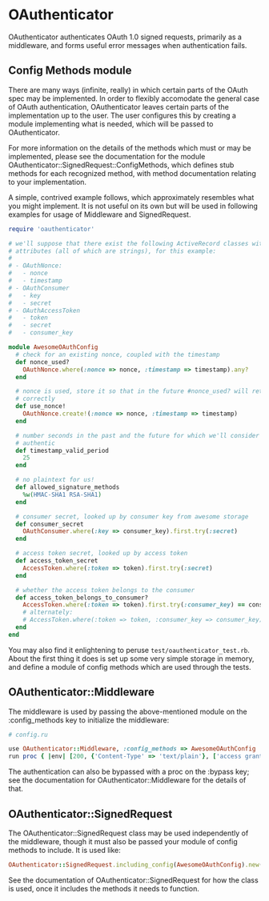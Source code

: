 # OAuthenticator

OAuthenticator authenticates OAuth 1.0 signed requests, primarily as a middleware, and forms useful error 
messages when authentication fails. 

## Config Methods module

There are many ways (infinite, really) in which certain parts of the OAuth spec may be implemented. In order 
to flexibly accomodate the general case of OAuth authentication, OAuthenticator leaves certain parts of the 
implementation up to the user. The user configures this by creating a module implementing what is needed, 
which will be passed to OAuthenticator.

For more information on the details of the methods which must or may be implemented, please see the 
documentation for the module OAuthenticator::SignedRequest::ConfigMethods, which defines stub methods for 
each recognized method, with method documentation relating to your implementation.

A simple, contrived example follows, which approximately resembles what you might implement. It is not useful 
on its own but will be used in following examples for usage of Middleware and SignedRequest. 

```ruby
require 'oauthenticator'

# we'll suppose that there exist the following ActiveRecord classes with the named 
# attributes (all of which are strings), for this example:
#
# - OAuthNonce:
#   - nonce
#   - timestamp
# - OAuthConsumer
#   - key
#   - secret
# - OAuthAccessToken
#   - token
#   - secret
#   - consumer_key

module AwesomeOAuthConfig
  # check for an existing nonce, coupled with the timestamp 
  def nonce_used?
    OAuthNonce.where(:nonce => nonce, :timestamp => timestamp).any?
  end

  # nonce is used, store it so that in the future #nonce_used? will return true 
  # correctly 
  def use_nonce!
    OAuthNonce.create!(:nonce => nonce, :timestamp => timestamp)
  end

  # number seconds in the past and the future for which we'll consider a request 
  # authentic 
  def timestamp_valid_period
    25
  end

  # no plaintext for us! 
  def allowed_signature_methods
    %w(HMAC-SHA1 RSA-SHA1)
  end

  # consumer secret, looked up by consumer key from awesome storage 
  def consumer_secret
    OAuthConsumer.where(:key => consumer_key).first.try(:secret)
  end

  # access token secret, looked up by access token 
  def access_token_secret
    AccessToken.where(:token => token).first.try(:secret)
  end

  # whether the access token belongs to the consumer 
  def access_token_belongs_to_consumer?
    AccessToken.where(:token => token).first.try(:consumer_key) == consumer_key
    # alternately:
    # AccessToken.where(:token => token, :consumer_key => consumer_key).any?
  end
end
```

You may also find it enlightening to peruse `test/oauthenticator_test.rb`. About the first thing it does is 
set up some very simple storage in memory, and define a module of config methods which are used through the 
tests. 

## OAuthenticator::Middleware

The middleware is used by passing the above-mentioned module on the :config_methods key to  initialize the 
middleware:

```ruby
# config.ru

use OAuthenticator::Middleware, :config_methods => AwesomeOAuthConfig
run proc { |env| [200, {'Content-Type' => 'text/plain'}, ['access granted!']] }
```

The authentication can also be bypassed with a proc on the :bypass key; see the documentation for 
OAuthenticator::Middleware for the details of that. 

## OAuthenticator::SignedRequest

The OAuthenticator::SignedRequest class may be used independently of the middleware, though it must also be 
passed your module of config methods to include. It is used like:

```ruby
OAuthenticator::SignedRequest.including_config(AwesomeOAuthConfig).new(request_attrs)
```

See the documentation of OAuthenticator::SignedRequest for how the class is used, once it includes the methods 
it needs to function. 

